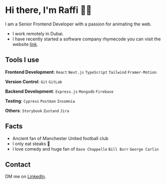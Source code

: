 [here]: https://rhymecode.net
[LinkedIn]: https://www.linkedin.com/in/raffi-chamakian

# Hi there, I'm Raffi 🤝🏻

I am a Senior Frontend Developer with a passion for animating the web.

- I work remotely in Dubai.
- I have recently started a software company rhymecode you can visit the website [link][here].

## Tools I use

**Frontend Development**: `React` `Next.js` `TypeScript` `Tailwind` `Framer-Motion`

**Version Control**: `Git` `GitLab`

**Backend Development**: `Express.js` `Mongodb` `Firebase`

**Testing**: `Cypress` `Postman` `Insomnia`

**Others**: `Storybook` `Zustand` `Jira`

## Facts

- Ancient fan of Manchester United football club
- I only eat steaks 🥩
- I love comedy and huge fan of `Dave Chappelle` `Bill Burr` `George Carlin`

## Contact

DM me on [LinkedIn].
